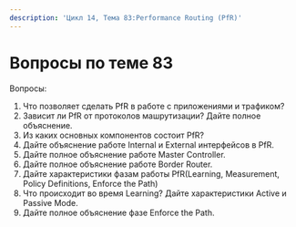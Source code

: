 ```yaml
---
description: 'Цикл 14, Тема 83:Performance Routing (PfR)'
---
```


# Вопросы по теме 83

Вопросы:

1. Что позволяет сделать PfR в работе с приложениями и трафиком?
2. Зависит ли PfR от протоколов машрутизации? Дайте полное объяснение.
3. Из каких основных компонентов состоит PfR?
4. Дайте объяснение работе Internal и External интерфейсов в PfR.
5. Дайте полное объяснение работе Master Controller.
6. Дайте полное объяснение работе Border Router.
7. Дайте характеристики фазам работы PfR\(Learning, Measurement, Policy Definitions, Enforce the Path\)
8. Что происходит во время Learning? Дайте характеристики Active и Passive Mode.
9. Дайте полное объяснение фазе Enforce the Path.

